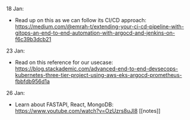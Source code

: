 18 Jan:
- Read up on this as we can follow its CI/CD approach:
	 https://medium.com/@emrah-t/extending-your-ci-cd-pipeline-with-gitops-an-end-to-end-automation-with-argocd-and-jenkins-on-f6c39b3dcb21

23 Jan:
- Read on this reference for our usecase: 
	https://blog.stackademic.com/advanced-end-to-end-devsecops-kubernetes-three-tier-project-using-aws-eks-argocd-prometheus-fbbfdb956d1a

26 Jan:
- Learn about FASTAPI, React, MongoDB:
	https://www.youtube.com/watch?v=OzUzrs8uJl8
	[[notes]]